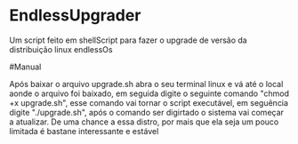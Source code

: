 # EndlessUpgrader
Um script feito em shellScript para fazer o upgrade de versão da distribuição linux endlessOs 

#Manual

Após baixar o arquivo upgrade.sh abra o seu terminal linux e vá até o local aonde o arquivo foi baixado,
em seguida digite o seguinte comando "chmod +x upgrade.sh", esse comando vai tornar o script executável,
em seguẽncia digite "./upgrade.sh", após o comando ser digirtado o sistema vai começar a atualizar.
De uma chance a essa distro, por mais que ela seja um pouco limitada é bastane interessante e estável
